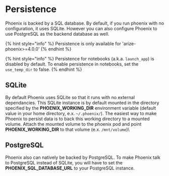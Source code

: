 # Persistence

Phoenix is backed by a SQL database. By default, if you run phoenix with no configuration, it uses SQLite. However you can also configure Phoenix to use PostgreSQL as the backend database as well.

{% hint style="info" %}
Persistence is only available for 'arize-phoenix>=4.0.0'
{% endhint %}

{% hint style="info" %}
Persistence for notebooks (a.k.a. `launch_app`) is disabled by default. To enable persistence in notebooks, set the `use_temp_dir` to false.
{% endhint %}

## SQLite

By default Phoenix uses SQLite so that it runs with no external dependancies. This SQLite instance is by default mounted in the directory specified by the **PHOENIX\_WORKING\_DIR** environment variable (default value in your home directory, e.x. `~/.phoenix/`). The easiest way to make Phoenix to persist data is to back this working directory to a mounted volume. Attach the mounted volume to the phoenix pod and point **PHOENIX\_WORKING\_DIR** to that volume (e.x. `/mnt/volume`)\\

## PostgreSQL

Phoenix also can natively be backed by PostgreSQL. To make Phoenix talk to PostgreSQL instead of SQLite, you will have to set the **PHOENIX\_SQL\_DATABASE\_URL** to your PostgreSQL instance.
